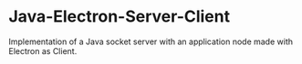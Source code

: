 # Java-Electron-Server-Client
Implementation of a Java socket server with an application node made with Electron as Client.
